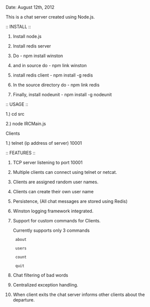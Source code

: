 Date: August 12th, 2012

This is a chat server created using Node.js.

:: INSTALL ::

1. Install node.js

2. Install redis server 

3. Do - npm install winston

4. and in source do - npm link winston

5. install redis client - npm install -g redis 

6. In the source directory do - npm link redis 

7. Finally, install nodeunit - npm install -g nodeunit

:: USAGE ::

1.) cd src

2.) node IRCMain.js

Clients 

1.) telnet (ip address of server) 10001

:: FEATURES ::

1) TCP server listening to port 10001

2) Multiple clients can connect using telnet or netcat.

3) Clients are assigned random user names.

4) Clients can create their own user name

5) Persistence, (All chat messages are stored using Redis)

6) Winston logging framework integrated.

7) Support for custom commands for Clients.

      Currently supports only 3 commands

        about

        users

        count

        quit

8) Chat filtering of bad words

9) Centralized exception handling.

10) When client exits the chat server informs other clients about the departure.

